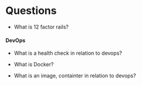 # Questions

- What is 12 factor rails?


#### DevOps

- What is a health check in relation to devops?

- What is Docker?

- What is an image, containter in relation to devops?
